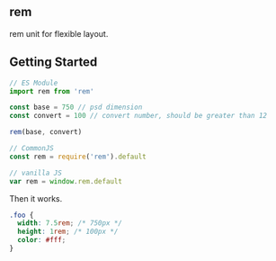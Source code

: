 ## rem
rem unit for flexible layout.

## Getting Started

```js
// ES Module
import rem from 'rem'

const base = 750 // psd dimension
const convert = 100 // convert number, should be greater than 12

rem(base, convert)
```

```js
// CommonJS
const rem = require('rem').default

// vanilla JS
var rem = window.rem.default
```

Then it works.

```css
.foo {
  width: 7.5rem; /* 750px */
  height: 1rem; /* 100px */
  color: #fff;
}
```
